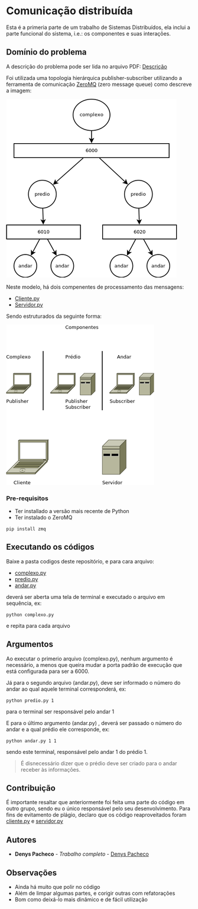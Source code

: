 # Comunicação distribuída

Esta é a primeria parte de um trabalho de Sistemas Distribuídos, ela inclui a parte funcional do sistema, i.e.: os componentes e suas interações.

## Domínio do problema

A descrição do problema pode ser lida no arquivo PDF: [Descrição](/TG-Enunciado.pdf)

Foi utilizada uma topologia hierárquica publisher-subscriber utilizando a ferramenta de comunicação [ZeroMQ](http://zeromq.org/) (zero message queue) como descreve a imagem:


![topologia](diagramas/Estrutura.png)

Neste modelo, há dois compenentes de processamento das mensagens:
- [Cliente.py](codigos/cliente.py)
- [Servidor.py](codigos/servidor.py)

Sendo estruturados da seguinte forma:

![componentes](diagramas/Componentes.png)


### Pre-requisitos

- Ter installado a versão mais recente de Python
- Ter instalado o ZeroMQ

```
pip install zmq
```

## Executando os códigos

Baixe a pasta codigos deste repositório, e para cara arquivo:

- [complexo.py](codigos/complexo.py)
- [predio.py](codigos/predio.py)
- [andar.py](codigos/andar.py)

deverá ser aberta uma tela de terminal e executado o arquivo em sequência, ex:

```
python complexo.py
```
e repita para cada arquivo

## Argumentos

Ao executar o primerio arquivo (complexo.py), nenhum argumento é necessário, a menos que queira mudar a porta padrão de execução que está configurada para ser a 6000.

Já para o segundo arquivo (andar.py), deve ser informado o número do andar ao qual aquele terminal corresponderá, ex:
```
python predio.py 1
```
para o terminal ser responsável pelo andar 1

E para o último argumento (andar.py) , deverá ser passado o número do andar e a qual prédio ele corresponde, ex:
```
python andar.py 1 1
```
sendo este terminal, responsável pelo andar 1 do prédio 1.
> É disnecessário dizer que o prédio deve ser criado para o andar receber às informações.

## Contribuição

É importante resaltar que anteriormente foi feita uma parte do código em outro grupo, sendo eu o único responsável pelo seu desenvolvimento. Para fins de evitamento de plágio, declaro que os código reaproveitados foram [cliente.py](codigos/cliente.py) e [servidor.py](codigos/servidor.py)

## Autores

* **Denys Pacheco** - *Trabalho completo* - [Denys Pacheco](https://github.com/DenysPacheco)

## Observações

* Ainda há muito que polir no código
* Além de limpar algumas partes, e corigir outras com refatorações
* Bom como deixá-lo mais dinâmico e de fácil utilização
